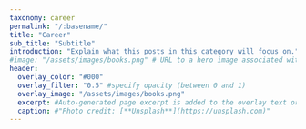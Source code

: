 ```yaml
---
taxonomy: career
permalink: "/:basename/"
title: "Career"
sub_title: "Subtitle"
introduction: "Explain what this posts in this category will focus on."
#image: "/assets/images/books.png" # URL to a hero image associated with the post (e.g., /assets/page-pic.jpg)
header:
  overlay_color: "#000"
  overlay_filter: "0.5" #specify opacity (between 0 and 1)
  overlay_image: "/assets/images/books.png"
  excerpt: #Auto-generated page excerpt is added to the overlay text or can be overridden.
  caption: #"Photo credit: [**Unsplash**](https://unsplash.com)"
---
```

